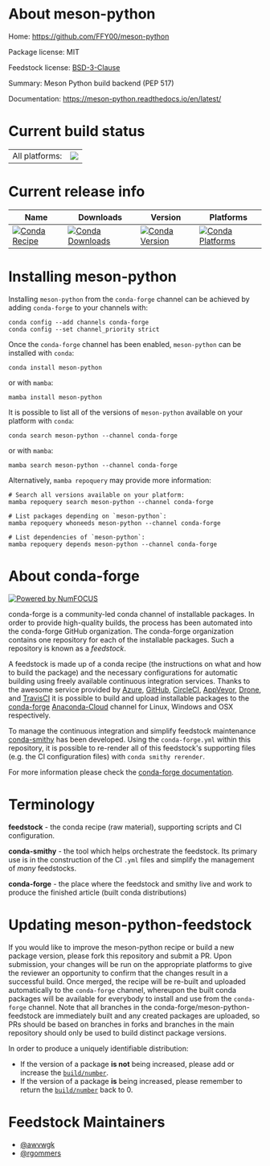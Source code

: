 About meson-python
==================

Home: https://github.com/FFY00/meson-python

Package license: MIT

Feedstock license: [BSD-3-Clause](https://github.com/conda-forge/meson-python-feedstock/blob/main/LICENSE.txt)

Summary: Meson Python build backend (PEP 517)

Documentation: https://meson-python.readthedocs.io/en/latest/

Current build status
====================


<table><tr><td>All platforms:</td>
    <td>
      <a href="https://dev.azure.com/conda-forge/feedstock-builds/_build/latest?definitionId=16322&branchName=main">
        <img src="https://dev.azure.com/conda-forge/feedstock-builds/_apis/build/status/meson-python-feedstock?branchName=main">
      </a>
    </td>
  </tr>
</table>

Current release info
====================

| Name | Downloads | Version | Platforms |
| --- | --- | --- | --- |
| [![Conda Recipe](https://img.shields.io/badge/recipe-meson--python-green.svg)](https://anaconda.org/conda-forge/meson-python) | [![Conda Downloads](https://img.shields.io/conda/dn/conda-forge/meson-python.svg)](https://anaconda.org/conda-forge/meson-python) | [![Conda Version](https://img.shields.io/conda/vn/conda-forge/meson-python.svg)](https://anaconda.org/conda-forge/meson-python) | [![Conda Platforms](https://img.shields.io/conda/pn/conda-forge/meson-python.svg)](https://anaconda.org/conda-forge/meson-python) |

Installing meson-python
=======================

Installing `meson-python` from the `conda-forge` channel can be achieved by adding `conda-forge` to your channels with:

```
conda config --add channels conda-forge
conda config --set channel_priority strict
```

Once the `conda-forge` channel has been enabled, `meson-python` can be installed with `conda`:

```
conda install meson-python
```

or with `mamba`:

```
mamba install meson-python
```

It is possible to list all of the versions of `meson-python` available on your platform with `conda`:

```
conda search meson-python --channel conda-forge
```

or with `mamba`:

```
mamba search meson-python --channel conda-forge
```

Alternatively, `mamba repoquery` may provide more information:

```
# Search all versions available on your platform:
mamba repoquery search meson-python --channel conda-forge

# List packages depending on `meson-python`:
mamba repoquery whoneeds meson-python --channel conda-forge

# List dependencies of `meson-python`:
mamba repoquery depends meson-python --channel conda-forge
```


About conda-forge
=================

[![Powered by
NumFOCUS](https://img.shields.io/badge/powered%20by-NumFOCUS-orange.svg?style=flat&colorA=E1523D&colorB=007D8A)](https://numfocus.org)

conda-forge is a community-led conda channel of installable packages.
In order to provide high-quality builds, the process has been automated into the
conda-forge GitHub organization. The conda-forge organization contains one repository
for each of the installable packages. Such a repository is known as a *feedstock*.

A feedstock is made up of a conda recipe (the instructions on what and how to build
the package) and the necessary configurations for automatic building using freely
available continuous integration services. Thanks to the awesome service provided by
[Azure](https://azure.microsoft.com/en-us/services/devops/), [GitHub](https://github.com/),
[CircleCI](https://circleci.com/), [AppVeyor](https://www.appveyor.com/),
[Drone](https://cloud.drone.io/welcome), and [TravisCI](https://travis-ci.com/)
it is possible to build and upload installable packages to the
[conda-forge](https://anaconda.org/conda-forge) [Anaconda-Cloud](https://anaconda.org/)
channel for Linux, Windows and OSX respectively.

To manage the continuous integration and simplify feedstock maintenance
[conda-smithy](https://github.com/conda-forge/conda-smithy) has been developed.
Using the ``conda-forge.yml`` within this repository, it is possible to re-render all of
this feedstock's supporting files (e.g. the CI configuration files) with ``conda smithy rerender``.

For more information please check the [conda-forge documentation](https://conda-forge.org/docs/).

Terminology
===========

**feedstock** - the conda recipe (raw material), supporting scripts and CI configuration.

**conda-smithy** - the tool which helps orchestrate the feedstock.
                   Its primary use is in the construction of the CI ``.yml`` files
                   and simplify the management of *many* feedstocks.

**conda-forge** - the place where the feedstock and smithy live and work to
                  produce the finished article (built conda distributions)


Updating meson-python-feedstock
===============================

If you would like to improve the meson-python recipe or build a new
package version, please fork this repository and submit a PR. Upon submission,
your changes will be run on the appropriate platforms to give the reviewer an
opportunity to confirm that the changes result in a successful build. Once
merged, the recipe will be re-built and uploaded automatically to the
`conda-forge` channel, whereupon the built conda packages will be available for
everybody to install and use from the `conda-forge` channel.
Note that all branches in the conda-forge/meson-python-feedstock are
immediately built and any created packages are uploaded, so PRs should be based
on branches in forks and branches in the main repository should only be used to
build distinct package versions.

In order to produce a uniquely identifiable distribution:
 * If the version of a package **is not** being increased, please add or increase
   the [``build/number``](https://docs.conda.io/projects/conda-build/en/latest/resources/define-metadata.html#build-number-and-string).
 * If the version of a package **is** being increased, please remember to return
   the [``build/number``](https://docs.conda.io/projects/conda-build/en/latest/resources/define-metadata.html#build-number-and-string)
   back to 0.

Feedstock Maintainers
=====================

* [@awvwgk](https://github.com/awvwgk/)
* [@rgommers](https://github.com/rgommers/)

